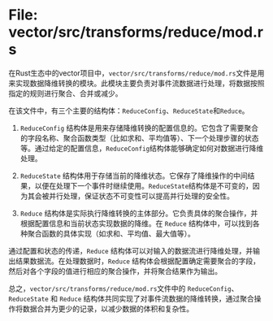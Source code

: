 # File: vector/src/transforms/reduce/mod.rs

在Rust生态中的vector项目中，`vector/src/transforms/reduce/mod.rs`文件是用来实现数据降维转换的模块。此模块主要负责对事件流数据进行处理，将数据按照指定的规则进行聚合、合并或减少。

在该文件中，有三个主要的结构体：`ReduceConfig`、`ReduceState`和`Reduce`。

1. `ReduceConfig` 结构体是用来存储降维转换的配置信息的。它包含了需要聚合的字段名称、聚合函数类型（比如求和、平均值等）、下一个处理步骤的状态等。通过给定的配置信息，`ReduceConfig`结构体能够确定如何对数据进行降维处理。

2. `ReduceState` 结构体用于存储当前的降维状态。它保存了降维操作的中间结果，以便在处理下一个事件时继续使用。`ReduceState`结构体是不可变的，因为其会被并行处理，保证状态不可变性可以提高并行处理的安全性。

3. `Reduce` 结构体是实际执行降维转换的主体部分。它负责具体的聚合操作，并根据配置信息和当前状态实现数据的降维。在 `Reduce` 结构体中，可以找到各种聚合函数的具体实现（如求和、平均值、最大值等）。

通过配置和状态的传递，`Reduce` 结构体可以对输入的数据流进行降维处理，并输出结果数据流。在处理数据时，`Reduce` 结构体会根据配置确定需要聚合的字段，然后对各个字段的值进行相应的聚合操作，并将聚合结果作为输出。

总之，`vector/src/transforms/reduce/mod.rs`文件中的 `ReduceConfig`、`ReduceState` 和 `Reduce` 结构体共同实现了对事件流数据的降维转换，通过聚合操作将数据合并为更少的记录，以减少数据的体积和复杂性。

